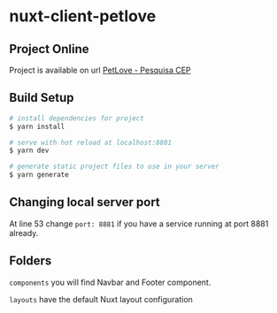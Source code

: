 # nuxt-client-petlove

## Project Online

Project is available on url <a href="https://lucaspmarra.github.io/nuxt-client-petlove/#/">PetLove - Pesquisa CEP</a>

## Build Setup

```bash
# install dependencies for project
$ yarn install

# serve with hot reload at localhost:8881
$ yarn dev

# generate static project files to use in your server
$ yarn generate
```

## Changing local server port

At line 53 change ```port: 8881``` if you have a service running at port 8881 already.

## Folders

```components``` you will find Navbar and Footer component.

```layouts``` have the default Nuxt layout configuration
